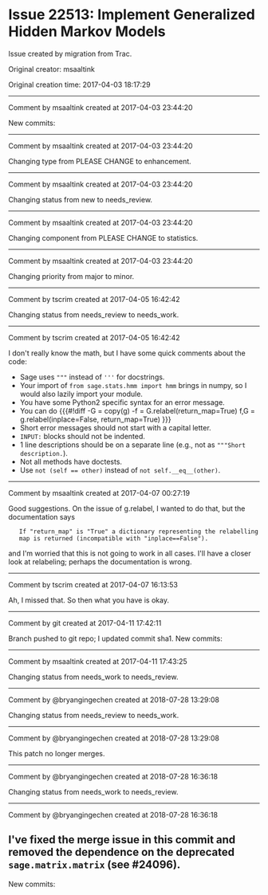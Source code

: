 # Issue 22513: Implement Generalized Hidden Markov Models

Issue created by migration from Trac.

Original creator: msaaltink

Original creation time: 2017-04-03 18:17:29




---

Comment by msaaltink created at 2017-04-03 23:44:20

New commits:


---

Comment by msaaltink created at 2017-04-03 23:44:20

Changing type from PLEASE CHANGE to enhancement.


---

Comment by msaaltink created at 2017-04-03 23:44:20

Changing status from new to needs_review.


---

Comment by msaaltink created at 2017-04-03 23:44:20

Changing component from PLEASE CHANGE to statistics.


---

Comment by msaaltink created at 2017-04-03 23:44:20

Changing priority from major to minor.


---

Comment by tscrim created at 2017-04-05 16:42:42

Changing status from needs_review to needs_work.


---

Comment by tscrim created at 2017-04-05 16:42:42

I don't really know the math, but I have some quick comments about the code:

- Sage uses `"""` instead of `'''` for docstrings.
- Your import of `from sage.stats.hmm import hmm` brings in numpy, so I would also lazily import your module.
- You have some Python2 specific syntax for an error message.
- You can do
  {{{#!diff
-G = copy(g)
-f = G.relabel(return_map=True)
f,G = g.relabel(inplace=False, return_map=True)
   }}}
- Short error messages should not start with a capital letter.
- `INPUT:` blocks should not be indented.
- 1 line descriptions should be on a separate line (e.g., not as `"""Short description.`).
- Not all methods have doctests.
- Use `not (self == other)` instead of `not self.__eq__(other)`.


---

Comment by msaaltink created at 2017-04-07 00:27:19

Good suggestions.  On the issue of g.relabel, I wanted to do that, but the documentation says

```
   If "return_map" is "True" a dictionary representing the relabelling
   map is returned (incompatible with "inplace==False").
```

and I'm worried that this is not going to work in all cases.  I'll have a closer look at relabeling; perhaps the documentation is wrong.


---

Comment by tscrim created at 2017-04-07 16:13:53

Ah, I missed that. So then what you have is okay.


---

Comment by git created at 2017-04-11 17:42:11

Branch pushed to git repo; I updated commit sha1. New commits:


---

Comment by msaaltink created at 2017-04-11 17:43:25

Changing status from needs_work to needs_review.


---

Comment by @bryangingechen created at 2018-07-28 13:29:08

Changing status from needs_review to needs_work.


---

Comment by @bryangingechen created at 2018-07-28 13:29:08

This patch no longer merges.


---

Comment by @bryangingechen created at 2018-07-28 16:36:18

Changing status from needs_work to needs_review.


---

Comment by @bryangingechen created at 2018-07-28 16:36:18

I've fixed the merge issue in this commit and removed the dependence on the deprecated `sage.matrix.matrix` (see #24096).
----
New commits:

